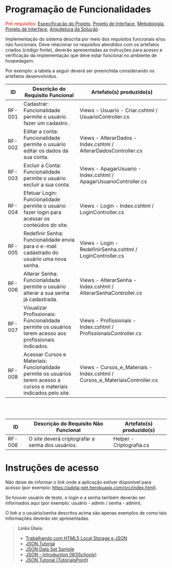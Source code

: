 # Programação de Funcionalidades

<span style="color:red">Pré-requisitos: <a href="2-Especificação do Projeto.md"> Especificação do Projeto</a></span>, <a href="3-Projeto de Interface.md"> Projeto de Interface</a>, <a href="4-Metodologia.md"> Metodologia</a>, <a href="3-Projeto de Interface.md"> Projeto de Interface</a>, <a href="5-Arquitetura da Solução.md"> Arquitetura da Solução</a>

Implementação do sistema descrita por meio dos requisitos funcionais e/ou não funcionais. Deve relacionar os requisitos atendidos com os artefatos criados (código fonte), deverão apresentadas as instruções para acesso e verificação da implementação que deve estar funcional no ambiente de hospedagem.

Por exemplo: a tabela a seguir deverá ser preenchida considerando os artefatos desenvolvidos.

|ID    | Descrição do Requisito Funcional  | Artefato(s) produzido(s) |
|------|-----------------------------------------|----|
|RF-001| Cadastrar: Funcionalidade permite o usuário fazer um cadastro. | Views - Usuario - Criar.cshtml / UsuarioController.cs | 
|RF-002| Editar a conta: Funcionalidade permite o usuário editar os dados da sua conta.  | Views - AlterarDados - Index.cshtml / AlterarDadosController.cs |
|RF-003| Excluir a Conta: Funcionalidade permite o usuário excluir a sua conta. | Views - ApagarUsuario - Index.cshtml / ApagarUsuarioController.cs | 
|RF-004| Efetuar Login: Funcionalidade permite o usuário fazer login para acessar os conteúdos do site. | Views - Login - Index.cshtml / LoginController.cs |
|RF-005| Redefinir Senha: Funcionalidade envia para o e-mail cadastrado do usuário uma nova senha. | Views - Login - RedefinirSenha.cshtml / LoginController.cs | 
|RF-006| Alterar Senha: Funcionalidade permite o usuário alterar a sua senha já cadastrada. | Views - AlterarSenha - Index.cshtml / AlterarSenhaController.cs |
|RF-007| Visualizar Profissionais: Funcionalidade permite os usuários terem acesso aos profissionais indicados. | Views - Profissionais - Index.cshtml / ProfissionaisController.cs | 
|RF-008| Acessar Cursos e Materiais: Funcionalidade permite os usuários terem acesso a cursos e materiais indicados pelo site. | Views - Cursos_e_Materiais - Index.cshtml / Cursos_e_MateriaisController.cs |

</br>
</br>

|ID    | Descrição do Requisito Não Funcional  | Artefato(s) produzido(s) |
|------|-----------------------------------------|----|
|RF-006| O site deverá criptografar a senha dos usuários. | Helper - Criptografia.cs | 

# Instruções de acesso

Não deixe de informar o link onde a aplicação estiver disponível para acesso (por exemplo: https://adota-pet.herokuapp.com/src/index.html).

Se houver usuário de teste, o login e a senha também deverão ser informados aqui (por exemplo: usuário - admin / senha - admin).

O link e o usuário/senha descritos acima são apenas exemplos de como tais informações deverão ser apresentadas.

> **Links Úteis**:
>
> - [Trabalhando com HTML5 Local Storage e JSON](https://www.devmedia.com.br/trabalhando-com-html5-local-storage-e-json/29045)
> - [JSON Tutorial](https://www.w3resource.com/JSON)
> - [JSON Data Set Sample](https://opensource.adobe.com/Spry/samples/data_region/JSONDataSetSample.html)
> - [JSON - Introduction (W3Schools)](https://www.w3schools.com/js/js_json_intro.asp)
> - [JSON Tutorial (TutorialsPoint)](https://www.tutorialspoint.com/json/index.htm)
